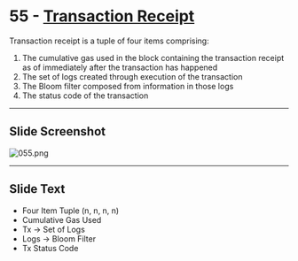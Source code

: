 # 55 - [Transaction Receipt](Transaction%20Receipt.md)

Transaction receipt is a tuple of four items comprising: 
1. The cumulative gas used in the block containing the transaction receipt as of immediately after the transaction has happened
2. The set of logs created through execution of the transaction
3. The Bloom filter composed from information in those logs
4. The status code of the transaction

___
## Slide Screenshot
![055.png](../images/ethereum101/055.png)
___
## Slide Text
- Four Item Tuple (n, n, n, n)
- Cumulative Gas Used
- Tx -> Set of Logs
- Logs -> Bloom Filter
- Tx Status Code 

